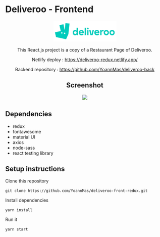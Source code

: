 # Deliveroo - Frontend

<div align="center">
<img src="https://github.com/YoannMas/deliveroo-front-redux/blob/main/src/assets/img/Deliveroo_logo.png" alt="Deliveroo's logo" width="200"/>
<br />

This React.js project is a copy of a Restaurant Page of Deliveroo.

Netlify deploy : https://deliveroo-redux.netlify.app/

Backend repository : https://github.com/YoannMas/deliveroo-back

## Screenshot

<img src="./src/assets/img/deliveroo.gif"/>

</div>

## Dependencies

- redux
- fontawesome
- material UI
- axios
- node-sass
- react testing library

## Setup instructions

Clone this repository 

```
git clone https://github.com/YoannMas/deliveroo-front-redux.git
```

Install dependencies

```
yarn install
```

Run it

```
yarn start
```
